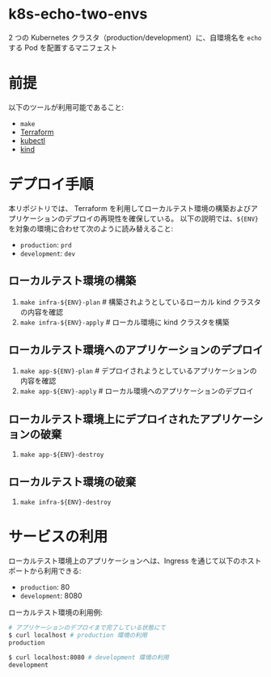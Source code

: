 # k8s-echo-two-envs

2 つの Kubernetes クラスタ（production/development）に、自環境名を `echo` する Pod を配置するマニフェスト


# 前提

以下のツールが利用可能であること:
- `make`
- [Terraform](https://www.terraform.io)
- [kubectl](https://kubernetes.io/docs/reference/kubectl/)
- [kind](https://kind.sigs.k8s.io)


# デプロイ手順

本リポジトリでは、 Terraform を利用してローカルテスト環境の構築およびアプリケーションのデプロイの再現性を確保している。
以下の説明では、`${ENV}` を対象の環境に合わせて次のように読み替えること:

- `production`: `prd`
- `development`: `dev`

## ローカルテスト環境の構築

1. `make infra-${ENV}-plan`  # 構築されようとしているローカル kind クラスタの内容を確認
1. `make infra-${ENV}-apply` # ローカル環境に kind クラスタを構築


## ローカルテスト環境へのアプリケーションのデプロイ

1. `make app-${ENV}-plan`  # デプロイされようとしているアプリケーションの内容を確認
1. `make app-${ENV}-apply` # ローカル環境へのアプリケーションのデプロイ

## ローカルテスト環境上にデプロイされたアプリケーションの破棄

1. `make app-${ENV}-destroy`

## ローカルテスト環境の破棄

1. `make infra-${ENV}-destroy`


# サービスの利用

ローカルテスト環境上のアプリケーションへは、Ingress を通じて以下のホストポートから利用できる:

- `production`: 80
- `development`: 8080

ローカルテスト環境の利用例:
```bash
# アプリケーションのデプロイまで完了している状態にて
$ curl localhost # production 環境の利用
production

$ curl localhost:8080 # development 環境の利用
development
```
